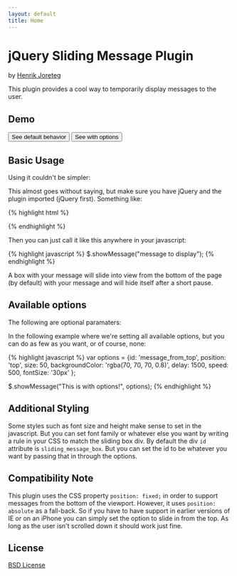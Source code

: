 ```yaml
---
layout: default
title: Home
---
```


# jQuery Sliding Message Plugin
by [Henrik Joreteg](http://joreteg.com)

This plugin provides a cool way to temporarily display messages to the user.

## Demo
<script src="http://github.com/HenrikJoreteg/jquery-sliding-message/raw/master/jquery.slidingmessage.js"></script>

<script>
    $(function() {    
        // on first button click, use all the defaults
        $('#button1').click(function(){
            $.showMessage("This is the default behavior");
            return false;
        });
        
        // this time use ALL the options
        $('#button2').click(function(){
            var options = {id: 'message_from_top',
                           position: 'top',
                           size: 50,
                           backgroundColor: 'rgba(200, 70, 70, 0.8)',
                           delay: 1500,
                           speed: 500,
                           fontSize: '30px'
                          };
                           
            $.showMessage("This is with options!", options);
            return false;
        });
    });
</script>

<button id="button1">See default behavior</button>
<button id="button2">See with options</button>

## Basic Usage
Using it couldn't be simpler:

This almost goes without saying, but make sure you have jQuery and the plugin imported (jQuery first). Something like:


{% highlight html %}
<script src="jquery.js"></script>
<script src="jquery.slidingmessage.js"></script>
{% endhighlight %}


Then you can just call it like this anywhere in your javascript:


{% highlight javascript %}
$.showMessage("message to display");
{% endhighlight %}    


A box with your message will slide into view from the bottom of the page (by default) with your message and will hide itself after a short pause.


## Available options
The following are optional paramaters:

In the following example where we're setting all available options, but you can do as few as you want, or of course, none:


{% highlight javascript %}
var options = {id: 'message_from_top',
               position: 'top',
               size: 50,
               backgroundColor: 'rgba(70, 70, 70, 0.8)',
               delay: 1500,
               speed: 500,
               fontSize: '30px'
              };
               
$.showMessage("This is with options!", options);
{% endhighlight %}


## Additional Styling
Some styles such as font size and height make sense to set in the javascript. But you can set font family or whatever else you want by writing a rule in your CSS to match the sliding box div. By default the div `id` attribute is `sliding_message_box`. But you can set the id to be whatever you want by passing that in through the options.

## Compatibility Note
This plugin uses the CSS property `position: fixed;` in order to support messages from the bottom of the viewport. However, it uses `position: absolute` as a fall-back. So if you have to have support in earlier versions of IE or on an iPhone you can simply set the option to slide in from the top. As long as the user isn't scrolled down it should work just fine.

## License
[BSD License](http://projects.joreteg.com/licenses/BSD.html)

